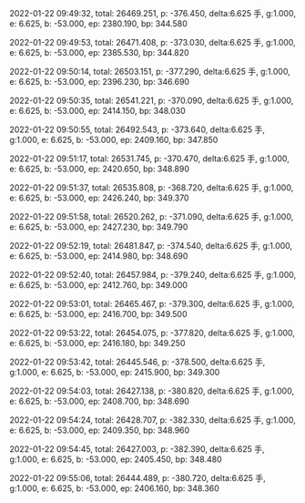 2022-01-22 09:49:32, total: 26469.251, p: -376.450, delta:6.625 手, g:1.000, e: 6.625, b: -53.000, ep: 2380.190, bp: 344.580

2022-01-22 09:49:53, total: 26471.408, p: -373.030, delta:6.625 手, g:1.000, e: 6.625, b: -53.000, ep: 2385.530, bp: 344.820

2022-01-22 09:50:14, total: 26503.151, p: -377.290, delta:6.625 手, g:1.000, e: 6.625, b: -53.000, ep: 2396.230, bp: 346.690

2022-01-22 09:50:35, total: 26541.221, p: -370.090, delta:6.625 手, g:1.000, e: 6.625, b: -53.000, ep: 2414.150, bp: 348.030

2022-01-22 09:50:55, total: 26492.543, p: -373.640, delta:6.625 手, g:1.000, e: 6.625, b: -53.000, ep: 2409.160, bp: 347.850

2022-01-22 09:51:17, total: 26531.745, p: -370.470, delta:6.625 手, g:1.000, e: 6.625, b: -53.000, ep: 2420.650, bp: 348.890

2022-01-22 09:51:37, total: 26535.808, p: -368.720, delta:6.625 手, g:1.000, e: 6.625, b: -53.000, ep: 2426.240, bp: 349.370

2022-01-22 09:51:58, total: 26520.262, p: -371.090, delta:6.625 手, g:1.000, e: 6.625, b: -53.000, ep: 2427.230, bp: 349.790

2022-01-22 09:52:19, total: 26481.847, p: -374.540, delta:6.625 手, g:1.000, e: 6.625, b: -53.000, ep: 2414.980, bp: 348.690

2022-01-22 09:52:40, total: 26457.984, p: -379.240, delta:6.625 手, g:1.000, e: 6.625, b: -53.000, ep: 2412.760, bp: 349.000

2022-01-22 09:53:01, total: 26465.467, p: -379.300, delta:6.625 手, g:1.000, e: 6.625, b: -53.000, ep: 2416.700, bp: 349.500

2022-01-22 09:53:22, total: 26454.075, p: -377.820, delta:6.625 手, g:1.000, e: 6.625, b: -53.000, ep: 2416.180, bp: 349.250

2022-01-22 09:53:42, total: 26445.546, p: -378.500, delta:6.625 手, g:1.000, e: 6.625, b: -53.000, ep: 2415.900, bp: 349.300

2022-01-22 09:54:03, total: 26427.138, p: -380.820, delta:6.625 手, g:1.000, e: 6.625, b: -53.000, ep: 2408.700, bp: 348.690

2022-01-22 09:54:24, total: 26428.707, p: -382.330, delta:6.625 手, g:1.000, e: 6.625, b: -53.000, ep: 2409.350, bp: 348.960

2022-01-22 09:54:45, total: 26427.003, p: -382.390, delta:6.625 手, g:1.000, e: 6.625, b: -53.000, ep: 2405.450, bp: 348.480

2022-01-22 09:55:06, total: 26444.489, p: -380.720, delta:6.625 手, g:1.000, e: 6.625, b: -53.000, ep: 2406.160, bp: 348.360